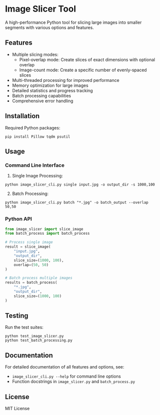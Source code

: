 # Image Slicer Tool

A high-performance Python tool for slicing large images into smaller segments with various options and features.

## Features

- Multiple slicing modes:
  - Pixel-overlap mode: Create slices of exact dimensions with optional overlap
  - Image-count mode: Create a specific number of evenly-spaced slices
- Multi-threaded processing for improved performance
- Memory optimization for large images
- Detailed statistics and progress tracking
- Batch processing capabilities
- Comprehensive error handling

## Installation

Required Python packages:
```
pip install Pillow tqdm psutil
```

## Usage

### Command Line Interface

1. Single Image Processing:
```
python image_slicer_cli.py single input.jpg -o output_dir -s 1000,100
```

2. Batch Processing:
```
python image_slicer_cli.py batch "*.jpg" -o batch_output --overlap 50,50
```

### Python API

```python
from image_slicer import slice_image
from batch_process import batch_process

# Process single image
result = slice_image(
    "input.jpg",
    "output_dir",
    slice_size=(1000, 100),
    overlap=(50, 50)
)

# Batch process multiple images
results = batch_process(
    "*.jpg",
    "output_dir",
    slice_size=(1000, 100)
)
```

## Testing

Run the test suites:
```
python test_image_slicer.py
python test_batch_processing.py
```

## Documentation

For detailed documentation of all features and options, see:
- `image_slicer_cli.py --help` for command line options
- Function docstrings in `image_slicer.py` and `batch_process.py`

## License

MIT License

